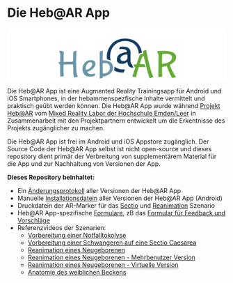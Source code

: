 # Die Heb@AR App

![test](HebARLogo.png)

Die Heb@AR App ist eine Augmented Reality Trainingsapp für Android und iOS Smartphones, in der hebammenspezfische Inhalte vermittelt und praktisch geübt werden können. Die Heb@AR App wurde während [Projekt Heb@AR](https://www.hs-gesundheit.de/hebar/uebersicht-hebar) vom [Mixed Reality Labor der Hochschule Emden/Leer](https://mixality.de/hebar/) in Zusammenarbeit mit den Projektpartnern entwickelt um die Erkentnisse des Projekts zugänglicher zu machen.

Die Heb@AR App ist frei im Android und iOS Appstore zugänglich. Der Source Code der Heb@AR App selbst ist nicht open-source und dieses repository dient primär der Verbreitung von supplementärem Material für die App und zur Nachhaltung von Versionen der App.

**Dieses Repository beinhaltet:**
- Ein [Änderungsprotokoll](https://github.com/Mixality/HebAR/blob/main/%C3%84nderungsprotokoll.md) aller Versionen der Heb@AR App
- Manuelle [Installationsdatein](https://github.com/Mixality/HebAR/releases) aller Versionen der Heb@AR App (Android)
- Druckdatein der AR-Marker für das [Sectio](https://github.com/Mixality/HebAR/blob/main/AR-Marker/HebAR_Marker_Sectio_DinA1.pdf) und [Reanimation](https://github.com/Mixality/HebAR/blob/main/AR-Marker/HebAR_Marker_Reanimation_DinA2.pdf) Szenario
- Heb@AR App-spezifische [Formulare](https://github.com/Mixality/HebAR/tree/main/Formulare), zB das [Formular für Feedback und Vorschläge](https://github.com/Mixality/HebAR/blob/main/Formulare/HebAR_Formular_Feedback.pdf)
- Referenzvideos der Szenarien:
  -  [Vorbereitung einer Notfalltokolyse](https://www.youtube.com/watch?v=CUyuzIkvvuk&ab_channel=JonasBlattgerste)
  -  [Vorbereitung einer Schwangeren auf eine Sectio Caesarea](https://www.youtube.com/watch?v=dw4dJnryNMs&ab_channel=JonasBlattgerste)
  -  [Reanimation eines Neugeborenen](https://www.youtube.com/watch?v=KoGDslW4abM&ab_channel=JonasBlattgerste)
  -  [Reanimation eines Neugeborenen - Mehrbenutzer Version](https://www.youtube.com/watch?v=mEp0kCC-Sug&ab_channel=JonasBlattgerste)
  -  [Reanimation eines Neugeborenen - Virtuelle Version]()
  -  [Anatomie des weiblichen Beckens]()
